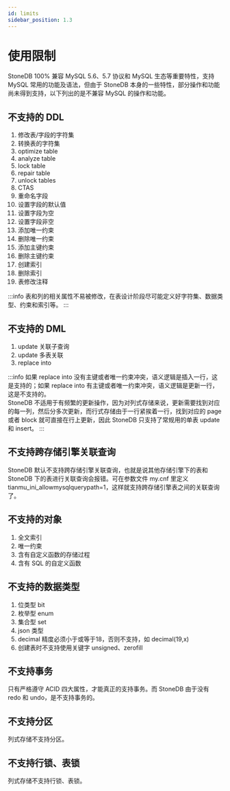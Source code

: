 ```yaml
---
id: limits
sidebar_position: 1.3
---
```


# 使用限制
StoneDB 100% 兼容 MySQL 5.6、5.7 协议和 MySQL 生态等重要特性，支持 MySQL 常用的功能及语法，但由于 StoneDB 本身的一些特性，部分操作和功能尚未得到支持，以下列出的是不兼容 MySQL 的操作和功能。
## 不支持的 DDL
1. 修改表/字段的字符集
2. 转换表的字符集
3. optimize table
4. analyze table
5. lock table
6. repair table
7. unlock tables
8. CTAS
9. 重命名字段
10. 设置字段的默认值
11. 设置字段为空
12. 设置字段非空
13. 添加唯一约束
14. 删除唯一约束
15. 添加主键约束
16. 删除主键约束
17. 创建索引
18. 删除索引
19. 表修改注释

:::info
表和列的相关属性不易被修改，在表设计阶段尽可能定义好字符集、数据类型、约束和索引等。
:::

## 不支持的 DML
1. update 关联子查询
2. update 多表关联
3. replace into


:::info
如果 replace into 没有主键或者唯一约束冲突，语义逻辑是插入一行，这是支持的；如果 replace into 有主键或者唯一约束冲突，语义逻辑是更新一行，这是不支持的。<br />StoneDB 不适用于有频繁的更新操作，因为对列式存储来说，更新需要找到对应的每一列，然后分多次更新，而行式存储由于一行紧挨着一行，找到对应的 page 或者 block 就可直接在行上更新，因此 StoneDB 只支持了常规用的单表 update 和 insert。
:::

## 不支持跨存储引擎关联查询
StoneDB 默认不支持跨存储引擎关联查询，也就是说其他存储引擎下的表和 StoneDB 下的表进行关联查询会报错。可在参数文件 my.cnf 里定义 tianmu_ini_allowmysqlquerypath=1，这样就支持跨存储引擎表之间的关联查询了。
## 不支持的对象
1. 全文索引
2. 唯一约束
3. 含有自定义函数的存储过程
4. 含有 SQL 的自定义函数

## 不支持的数据类型
1. 位类型 bit
2. 枚举型 enum
3. 集合型 set 
4. json 类型
5. decimal 精度必须小于或等于18，否则不支持，如 decimal(19,x)
6. 创建表时不支持使用关键字 unsigned、zerofill

## 不支持事务
只有严格遵守 ACID 四大属性，才能真正的支持事务。而 StoneDB 由于没有 redo 和 undo，是不支持事务的。
## 不支持分区
列式存储不支持分区。
## 不支持行锁、表锁
列式存储不支持行锁、表锁。


